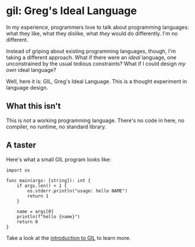 # gil: Greg's Ideal Language

In my experience, programmers love to talk about programming languages:
what they like, what they dislike, what _they_ would do differently.
I'm no different.

Instead of griping about existing programming languages, though,
I'm taking a different approach.
What if there were an _ideal_ language,
one unconstrained by the usual tedious constraints?
What if I could design _my own_ ideal language?

Well, here it is: GIL, Greg's Ideal Language.
This is a thought experiment in language design.

## What this isn't

This is not a working programming language.
There's no code in here, no compiler, no runtime, no standard library.

## A taster

Here's what a small GIL program looks like:

```
import os

func main(args: [string]): int {
    if args.len() < 1 {
        os.stderr.println("usage: hello NAME")
        return 1
    }

    name = args[0]
    println(f"hello {name}")
    return 0
}
```

Take a look at the [introduction to GIL](docs/intro.md)
to learn more.
